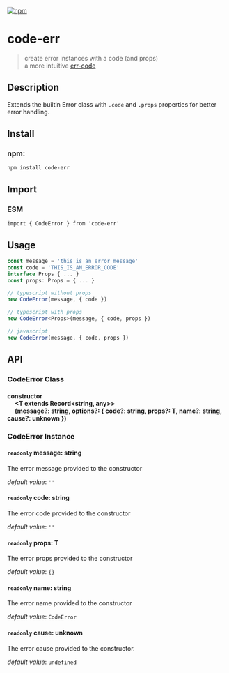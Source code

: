 [![npm](https://img.shields.io/npm/v/code-err?color=darkred&style=flat-square)](https://www.npmjs.com/package/code-err)

# code-err 

> create error instances with a code (and props)<br/>
> a more intuitive [err-code](https://github.com/IndigoUnited/js-err-code)<br/>

## Description

Extends the builtin Error class with `.code` and `.props` properties for better error handling.

## Install

### npm:

`npm install code-err`

## Import

### ESM

`import { CodeError } from 'code-err'`

<!--
### CJS

`const { CodeError } = require('code-err')`
-->

## Usage

```ts
const message = 'this is an error message'
const code = 'THIS_IS_AN_ERROR_CODE'
interface Props { ... }
const props: Props = { ... }

// typescript without props
new CodeError(message, { code })

// typescript with props
new CodeError<Props>(message, { code, props })

// javascript
new CodeError(message, { code, props })
```

## API

### CodeError Class

#### constructor<br/>&emsp; \<T extends Record\<string, any\>\><br/>&emsp; (message?: string, options?: { code?: string, props?: T, name?: string, cause?: unknown })

### CodeError Instance

#### `readonly` message: string

The error message provided to the constructor

*default value*: `''`

#### `readonly` code: string

The error code provided to the constructor

*default value*: `''`

#### `readonly` props: T

The error props provided to the constructor

*default value*: `{}`

#### `readonly` name: string

The error name provided to the constructor

*default value*: `CodeError`

#### `readonly` cause: unknown

The error cause provided to the constructor.

*default value*: `undefined`
